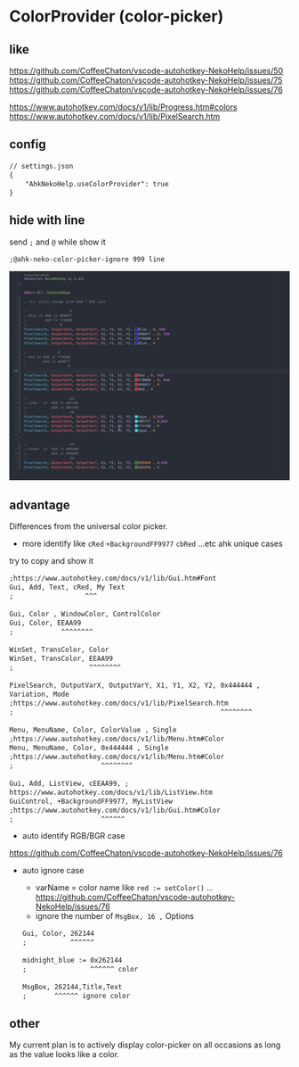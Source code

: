 # ColorProvider (color-picker)

## like

<https://github.com/CoffeeChaton/vscode-autohotkey-NekoHelp/issues/50>
<https://github.com/CoffeeChaton/vscode-autohotkey-NekoHelp/issues/75>
<https://github.com/CoffeeChaton/vscode-autohotkey-NekoHelp/issues/76>

<https://www.autohotkey.com/docs/v1/lib/Progress.htm#colors>
<https://www.autohotkey.com/docs/v1/lib/PixelSearch.htm>

## config

```jsonc
// settings.json
{
    "AhkNekoHelp.useColorProvider": true
}
```

## hide with line

send `;` and `@` while show it

```ahk
;@ahk-neko-color-picker-ignore 999 line
```

![colorPick exp](../img/colorPick.gif)

## advantage

Differences from the universal color picker.

- more identify like `cRed` `+BackgroundFF9977` `cbRed` ...etc ahk unique cases

try to copy and show it

```ahk
;https://www.autohotkey.com/docs/v1/lib/Gui.htm#Font
Gui, Add, Text, cRed, My Text
;                  ^^^

Gui, Color , WindowColor, ControlColor
Gui, Color, EEAA99
;            ^^^^^^^^

WinSet, TransColor, Color
WinSet, TransColor, EEAA99
;                   ^^^^^^^^

PixelSearch, OutputVarX, OutputVarY, X1, Y1, X2, Y2, 0x444444 , Variation, Mode ;https://www.autohotkey.com/docs/v1/lib/PixelSearch.htm
;                                                    ^^^^^^^^

Menu, MenuName, Color, ColorValue , Single ;https://www.autohotkey.com/docs/v1/lib/Menu.htm#Color
Menu, MenuName, Color, 0x444444 , Single ;https://www.autohotkey.com/docs/v1/lib/Menu.htm#Color
;                      ^^^^^^^^

Gui, Add, ListView, cEEAA99, ; https://www.autohotkey.com/docs/v1/lib/ListView.htm
GuiControl, +BackgroundFF9977, MyListView ;https://www.autohotkey.com/docs/v1/lib/Gui.htm#Color
;                      ^^^^^^
```

- auto identify RGB/BGR case

<https://github.com/CoffeeChaton/vscode-autohotkey-NekoHelp/issues/76>

- auto ignore case
  - varName = color name like `red := setColor()` ... <https://github.com/CoffeeChaton/vscode-autohotkey-NekoHelp/issues/76>
  - ignore the number of `MsgBox, 16 ,` Options

  ```ahk
  Gui, Color, 262144
  ;           ^^^^^^

  midnight_blue := 0x262144
  ;                ^^^^^^ color

  MsgBox, 262144,Title,Text
  ;       ^^^^^^ ignore color
  ```

## other

My current plan is to actively display color-picker on all occasions as long as the value looks like a color.

```
```

